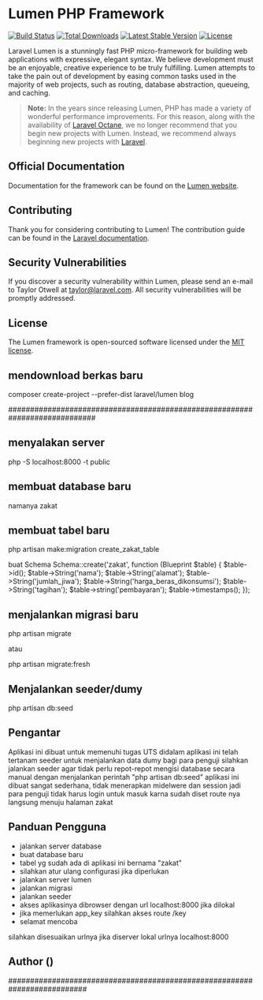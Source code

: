 # Lumen PHP Framework

[![Build Status](https://travis-ci.org/laravel/lumen-framework.svg)](https://travis-ci.org/laravel/lumen-framework)
[![Total Downloads](https://img.shields.io/packagist/dt/laravel/lumen-framework)](https://packagist.org/packages/laravel/lumen-framework)
[![Latest Stable Version](https://img.shields.io/packagist/v/laravel/lumen-framework)](https://packagist.org/packages/laravel/lumen-framework)
[![License](https://img.shields.io/packagist/l/laravel/lumen)](https://packagist.org/packages/laravel/lumen-framework)

Laravel Lumen is a stunningly fast PHP micro-framework for building web applications with expressive, elegant syntax. We believe development must be an enjoyable, creative experience to be truly fulfilling. Lumen attempts to take the pain out of development by easing common tasks used in the majority of web projects, such as routing, database abstraction, queueing, and caching.

> **Note:** In the years since releasing Lumen, PHP has made a variety of wonderful performance improvements. For this reason, along with the availability of [Laravel Octane](https://laravel.com/docs/octane), we no longer recommend that you begin new projects with Lumen. Instead, we recommend always beginning new projects with [Laravel](https://laravel.com).

## Official Documentation

Documentation for the framework can be found on the [Lumen website](https://lumen.laravel.com/docs).

## Contributing

Thank you for considering contributing to Lumen! The contribution guide can be found in the [Laravel documentation](https://laravel.com/docs/contributions).

## Security Vulnerabilities

If you discover a security vulnerability within Lumen, please send an e-mail to Taylor Otwell at taylor@laravel.com. All security vulnerabilities will be promptly addressed.

## License

The Lumen framework is open-sourced software licensed under the [MIT license](https://opensource.org/licenses/MIT).

## mendownload berkas baru

composer create-project --prefer-dist laravel/lumen blog

############################################################################

## menyalakan server 

php -S localhost:8000 -t public

## membuat database baru

namanya zakat

## membuat tabel baru

php artisan make:migration create_zakat_table

buat Schema 
Schema::create('zakat', function (Blueprint $table) {
            $table->id();
            $table->String('nama');
            $table->String('alamat');
            $table->String('jumlah_jiwa');
            $table->String('harga_beras_dikonsumsi');
            $table->String('tagihan');
            $table->string('pembayaran');
            $table->timestamps();
        });

## menjalankan migrasi baru

php artisan migrate

atau 

php artisan migrate:fresh

## Menjalankan seeder/dumy

php artisan db:seed

## Pengantar

Aplikasi ini dibuat untuk memenuhi tugas UTS
didalam aplikasi ini telah tertanam seeder untuk menjalankan data dumy
bagi para penguji silahkan jalankan seeder agar tidak perlu repot-repot
mengisi database secara manual dengan menjalankan perintah "php artisan db:seed"
aplikasi ini dibuat sangat sederhana, tidak menerapkan midelwere dan session
jadi para penguji tidak harus login untuk masuk karna sudah diset route nya
langsung menuju halaman zakat

## Panduan Pengguna

- jalankan server database
- buat database baru 
- tabel yg sudah ada di aplikasi ini bernama "zakat"
- silahkan atur ulang configurasi jika diperlukan
- jalankan server lumen
- jalankan migrasi
- jalankan seeder
- akses aplikasinya dibrowser dengan url localhost:8000 jika dilokal
- jika memerlukan app_key silahkan akses route /key
- selamat mencoba

silahkan disesuaikan urlnya jika diserver lokal urlnya localhost:8000

## Author ()

##########################################################################
